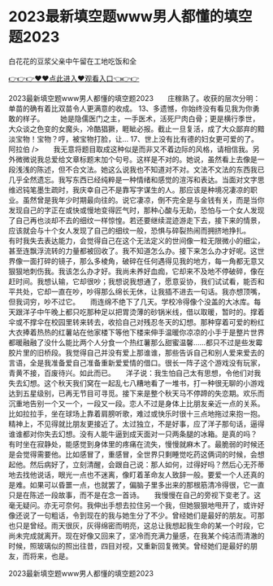 # 2023最新填空题www男人都懂的填空题2023
白花花的豆浆父亲中午留在工地吃饭和全

<a href="https://github.com/zchuit/pxmid/issues/2">👉👉👉♥♥点此进入♥观看入口👈👉👉</a>

2023最新填空题www男人都懂的填空题2023　　庄稼熟了。收获的层次分明：单苗的确有着比双苗令人更满意的收成。
	13、多遗憾，你始终没有看见我为你勇敢的样子。
　　她是隐儒医门之主，一手医术，活死尸肉白骨；更是横行季世，大众谈之色变的女魔头，冷酷猖獗，睚眦必报。截止一旦复活，成了大众鄙弃的黯淡宝物！宝物？哼，被宝物打脸，让…
	17、世上没有比有德的妇女更可爱的了。阿拉伯
/>　　我无意将题目取成这种似是而非又不着边际的风格，请相信我。另外微微说我总爱给文章标题末加个句号。这样是不对的。她说，虽然看上去像是一段浅浅的陈述，但不合文法。她这么说我也不知道对不对。文法不文法的东西我已几乎全然遗忘。我写东西已经纯粹是一种情绪和感觉的渲泻和表达。当面对文字思维迟钝笔墨生疏时，我庆幸自己不是靠写字谋生的人。那应该是种境况凄凉的职业。虽然曾是我年少时期最向往的。说它凄凉，倒不完全是与金钱有关，而是当你发现自己的字正在或快或慢地变得匠气时，那种心酸与无助，恐怕与一个女人发现了自己再也淡却不去的细纹一样惊惶。若还要继续混迹游走下去，接下来的情景，应该就会与十个女人发现了自己的细纹一般，恐惧与碎裂热闹而拥挤地挣扎。　　有时我失去表达能力，会觉得自己在这个无法定义的世间像一粒无限微小的细尘，甚至连飘浮流转的力量都被回收了。我不知道怎么办。接下来怎么办才好呢。这世界像一面打碎的镜子，那么多棱角，破碎在任何遇得见我的地方，每一角都无意又狠狠地刺伤我。我该怎么办才好。我尚未养好血痂，它却来不及地不停破碎，像在赶时间。我想认输，它却很吵；我想说我想通了，愿意妥协，我们试试看，能否和平共处，它却一直在吵，吵得那么绵长无休，让我插不进去一句话。我亦想顶嘴，但我词穷，吵不过它。　　雨连绵不绝下了几天。学校冷得像个没盖的大冰库。每天跟洋子中午晚上都只吃那种足以把胃烫薄的砂锅米线，借以取暖，暂时的。撑着伞或不撑伞在校园里转来转去，收拾自己对残忍冬天的幻想。那种穿着可爱的粉红大衣捧着热热的红薯站在他家楼下等他下楼来伸手温暖你凉凉的小手于是整片世界都暖融融了没什么能比两个人分食一个热红薯那么甜蜜温馨……都只不过是些发霉胶片里的旧桥段。我觉得自己并没有爱上那谁谁，那些告诉自己和别人爱来爱去的言语，全是我准备爱自己准备重新爱爱情的借口。很长一阵子这个游戏没有玩家，青黄不接，百废待兴。如此而已。　　洋子说：我生怕自己太有思想，令他们对我失去幻想。这个秋天我们窝在一起乱七八糟地看了一堆书，打一种很无聊的小游戏达到五星级别，已再无节目可寻觅。接下来是整个秋天马不停蹄的失恋期。欢乐而沉重地告别一个又一个，一段又一段。恋人不过是身体上比朋友亲近一点的关系。比如拉拉手，坐在球场上靠着肩膀听歌，难过或快乐时很十三点地拖过来抱一抱。精神上，不见得就比朋友更接近了。太过独立，不是好事，应了洋子那句话，逼得谁谁都对你失去幻想。没有人能牛逼到成天面对一只两条腿的冰箱。是真的吗？　　有时坐在寂静处，能感觉到身体里的疼痛在流失，慢慢就麻木了。最脆弱的时候还是会觉得需要他。比如感冒了，重感冒，全世界只剩睡觉吃药这俩词的时候，会想起他。然后病好了，立刻清醒，会跟自己说：那人如何，过得好吗？然后心无芥蒂地去找他说话，眼光一点也不迷离，像盯着革命友人致辞一般。要爱一个人还真的是难。如果可以昏噩一点，也就罢了，偏脑子里多出来的那根筋清冷得很，它一直只是在陈述一段故事，而不是在念一首诗。　　我慢慢在自己的旁视下变老了。这毫无疑问。亦无可奈何。我伸出手想去拉住另一个我，但她狠狠地甩开了，或许好像还说了一句粗话，令到现在的我与她生分了不少。曾经她们是最好的朋友。可那也只是曾经。雨天很灰，灰得绵密而明亮，这总让我想起我生命的某一个时段，它尚未完成就离开。现在好像又回来了，坚冷而充满力量感，在我某个纯洁而清澈的时候，照玻璃似的照出往昔，四目对视，又重新回复微笑。曾经她们是最好的朋友，而将来，也是。

2023最新填空题www男人都懂的填空题2023
